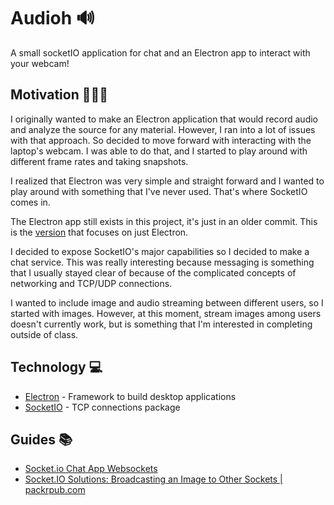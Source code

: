 # Audioh 🔊
A small socketIO application for chat and an Electron app to interact with your webcam!

## Motivation 🏃🏾‍♀️
I originally wanted to make an Electron application that would record audio and analyze the source for any material. However, I ran into a lot of issues with that approach. So decided to move forward with interacting with the laptop's webcam. I was able to do that, and I started to play around with different frame rates and taking snapshots.

I realized that Electron was very simple and straight forward and I wanted to play around with something that I've never used. That's where SocketIO comes in.

The Electron app still exists in this project, it's just in an older commit. This is the [version](https://github.com/dartmouth-cs98/hack-a-thing-1-audioh/tree/7dc08643ecddecd6b5101339e03112f08847bf33) that focuses on just Electron.

I decided to expose SocketIO's major capabilities so I decided to make a chat service. This was really interesting because messaging is something that I usually stayed clear of because of the complicated concepts of networking and TCP/UDP connections.

I wanted to include image and audio streaming between different users, so I started with images. However, at this moment, stream images among users doesn't currently work, but is something that I'm interested in completing outside of class.

## Technology 💻
* [Electron](https://electronjs.org) - Framework to build desktop applications
* [SocketIO](https://socket.io/) - TCP connections package

## Guides 📚
* [Socket.io Chat App Websockets](https://www.youtube.com/watch?v=tHbCkikFfDE)
* [Socket.IO Solutions: Broadcasting an Image to Other Sockets | packrpub.com](https://www.youtube.com/watch?v=RCXDlpCorhk)
